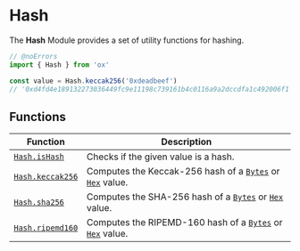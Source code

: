 # Hash

The **Hash** Module provides a set of utility functions for hashing. 

```ts twoslash
// @noErrors
import { Hash } from 'ox'

const value = Hash.keccak256('0xdeadbeef')
// '0xd4fd4e189132273036449fc9e11198c739161b4c0116a9a2dccdfa1c492006f1'
```

## Functions

| Function                                | Description                                                                                       |
| --------------------------------------- | ------------------------------------------------------------------------------------------------- |
| [`Hash.isHash`](/api/hash/isHash)       | Checks if the given value is a hash.                                                              |
| [`Hash.keccak256`](/api/hash/keccak256) | Computes the Keccak-256 hash of a [`Bytes`](/api/bytes#bytes-1) or [`Hex`](/api/hex#hex-1) value. |
| [`Hash.sha256`](/api/hash/sha256)       | Computes the SHA-256 hash of a [`Bytes`](/api/bytes#bytes-1) or [`Hex`](/api/hex#hex-1) value.    |
| [`Hash.ripemd160`](/api/hash/ripemd160) | Computes the RIPEMD-160 hash of a [`Bytes`](/api/bytes#bytes-1) or [`Hex`](/api/hex#hex-1) value. |